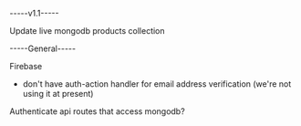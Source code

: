 -----v1.1-----

Update live mongodb products collection

-----General-----

Firebase

- don't have auth-action handler for email address verification (we're not using it at present)

Authenticate api routes that access mongodb?

